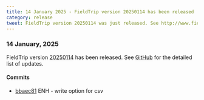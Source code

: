 ```yaml
---
title: 14 January 2025 - FieldTrip version 20250114 has been released
category: release
tweet: FieldTrip version 20250114 was just released. See http://www.fieldtriptoolbox.org/#14-january-2025
---
```


### 14 January, 2025

FieldTrip version [20250114](http://github.com/fieldtrip/fieldtrip/releases/tag/20250114) has been released.
See [GitHub](https://github.com/fieldtrip/fieldtrip/compare/20250107...20250114) for the detailed list of updates.

#### Commits

- [bbaec81](http://github.com/fieldtrip/fieldtrip/commit/bbaec81) ENH - write option for csv

